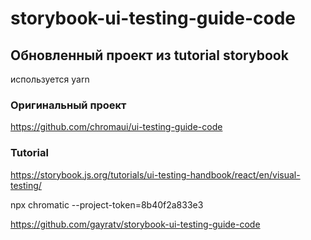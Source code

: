 # storybook-ui-testing-guide-code

## Обновленный проект из tutorial storybook
используется yarn

### Оригинальный проект
https://github.com/chromaui/ui-testing-guide-code

### Tutorial
https://storybook.js.org/tutorials/ui-testing-handbook/react/en/visual-testing/



npx chromatic --project-token=8b40f2a833e3



https://github.com/gayratv/storybook-ui-testing-guide-code